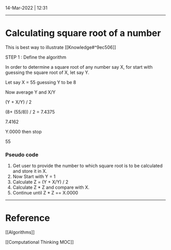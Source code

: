 14-Mar-2022 | 12:31


---
# Calculating square root of a number

This is best way to illustrate [[Knowledge#^9ec506]]


STEP 1 : Define the algorithm

In order to determine a square root of any number say X, for start with guessing the square root of X, let say Y. 

Let say X = 55
guessing Y to be 8

Now average Y and X/Y 

(Y + X/Y) / 2 

(8+ (55/8)) / 2  = 7.4375

7.4162

Y.0000 then stop

55

### Pseudo code 

1. Get user to provide the number to which square root is to be calculated and store it in X. 
2. Now Start with Y = 1
3. Calculate Z =  (Y + X/Y) / 2 
4. Calculate Z * Z and compare with X.
5. Continue until Z * Z == X.0000  

---
# Reference
[[Algorithms]]

[[Computational Thinking MOC]]